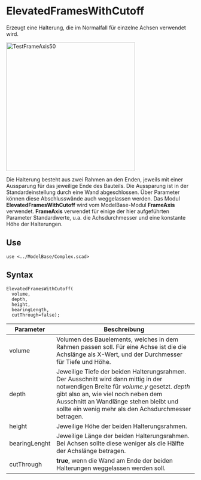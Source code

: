 # ElevatedFramesWithCutoff

Erzeugt eine Halterung, die im Normalfall für einzelne Achsen verwendet wird.

<img width="344" alt="TestFrameAxis50" src="https://user-images.githubusercontent.com/48654609/168169890-a92315c3-b7fe-403c-9321-2d452dd33042.png">

Die Halterung besteht aus zwei Rahmen an den Enden, jeweils mit einer Aussparung für das jeweilige Ende des Bauteils. Die Aussparung ist in der Standardeinstellung durch eine Wand abgeschlossen. Über Parameter können diese Abschlusswände auch weggelassen werden. Das Modul __ElevatedFramesWithCutoff__ wird vom ModelBase-Modul __FrameAxis__ verwendet. __FrameAxis__ verwendet für einige der hier aufgeführten Parameter Standardwerte, u.a. die Achsdurchmesser und eine konstante Höhe der Halterungen.

## Use
<pre><code>use &lt;../ModelBase/Complex.scad&gt;</pre></code>

## Syntax
<pre><code>ElevatedFramesWithCutoff(
  volume, 
  depth,
  height, 
  bearingLength, 
  cutThrough=false);
</pre></code>

| Parameter | Beschreibung |
| ------ | ------ |
| volume | Volumen des Bauelements, welches in dem Rahmen passen soll. Für eine Achse ist die die Achslänge als X-Wert, und der Durchmesser für Tiefe und Höhe. |
| depth | Jeweilige Tiefe der beiden Halterungsrahmen. Der Ausschnitt wird dann mittig in der notwendigen Breite für *volume.y* gesetzt. *depth* gibt also an, wie viel noch neben dem Ausschnitt an Wandlänge stehen bleibt und sollte ein wenig mehr als den Achsdurchmesser betragen. |
| height | Jeweilige Höhe der beiden Halterungsrahmen. |
| bearingLenght | Jeweilige Länge der beiden Halterungsrahmen. Bei Achsen sollte diese weniger als die Hälfte der Achslänge betragen. |
| cutThrough | __true__, wenn die Wand am Ende der beiden Halterungen weggelassen werden soll. |
